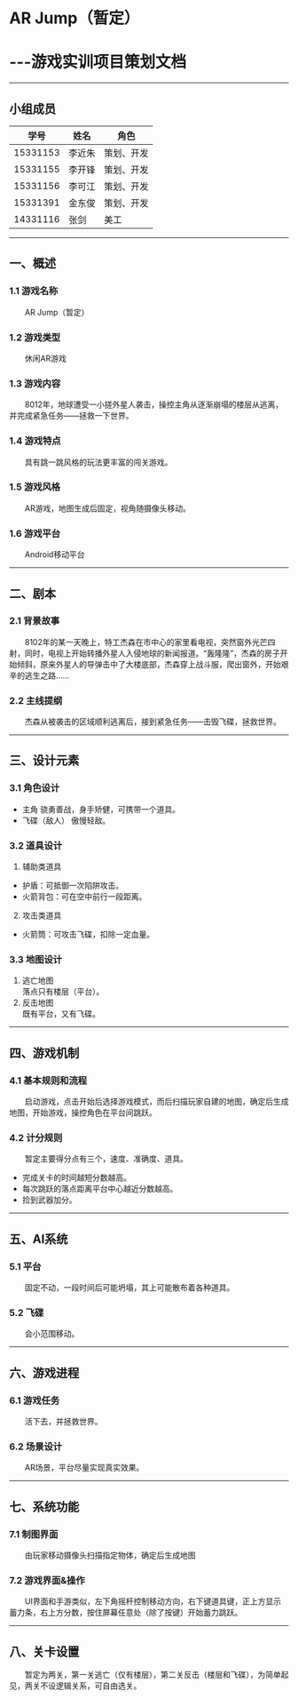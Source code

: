 # AR Jump（暂定）
#         ---游戏实训项目策划文档

---

## 小组成员

|学号|姓名|角色|
|---|---|---|
|15331153   |李近朱   |策划、开发|
|15331155   |李开锋   |策划、开发|
|15331156   |李可江   |策划、开发|
|15331391   |金东俊   |策划、开发|
|14331116   |张剑     |美工|

---

## 一、概述
### 1.1 游戏名称
　　AR Jump（暂定）

### 1.2 游戏类型
　　休闲AR游戏

### 1.3 游戏内容
　　8012年，地球遭受一小搓外星人袭击，操控主角从逐渐崩塌的楼层从逃离，并完成紧急任务——拯救一下世界。

### 1.4 游戏特点
　　具有跳一跳风格的玩法更丰富的闯关游戏。

### 1.5 游戏风格
　　AR游戏，地图生成后固定，视角随摄像头移动。
### 1.6 游戏平台
　　Android移动平台

---

## 二、剧本
### 2.1 背景故事
　　8102年的某一天晚上，特工杰森在市中心的家里看电视，突然窗外光芒四射，同时，电视上开始转播外星人入侵地球的新闻报道。“轰隆隆”，杰森的房子开始倾斜，原来外星人的导弹击中了大楼底部，杰森穿上战斗服，爬出窗外，开始艰辛的逃生之路……

### 2.2 主线提纲
　　杰森从被袭击的区域顺利逃离后，接到紧急任务——击毁飞碟，拯救世界。

---

## 三、设计元素
### 3.1 角色设计
 - 主角
    骁勇善战，身手矫健，可携带一个道具。
 - 飞碟（敌人）
    傲慢轻敌。

### 3.2 道具设计
 1. 辅助类道具
 - 护盾：可抵御一次陷阱攻击。
 - 火箭背包：可在空中前行一段距离。
 2. 攻击类道具
 - 火箭筒：可攻击飞碟，扣除一定血量。

### 3.3 地图设计
 1. 逃亡地图  
    落点只有楼层（平台）。
 2. 反击地图  
    既有平台，又有飞碟。

---

## 四、游戏机制
### 4.1 基本规则和流程
　　启动游戏，点击开始后选择游戏模式，而后扫描玩家自建的地图，确定后生成地图，开始游戏，操控角色在平台间跳跃。
### 4.2 计分规则
　　暂定主要得分点有三个，速度、准确度、道具。

 - 完成关卡的时间越短分数越高。
 - 每次跳跃的落点距离平台中心越近分数越高。
 - 捡到武器加分。

---

## 五、AI系统
### 5.1 平台
　　固定不动，一段时间后可能坍塌，其上可能散布着各种道具。
### 5.2 飞碟
　　会小范围移动。

---

## 六、游戏进程
### 6.1 游戏任务
　　活下去，并拯救世界。
### 6.2 场景设计
　　AR场景，平台尽量实现真实效果。

---

## 七、系统功能
### 7.1 制图界面
　　由玩家移动摄像头扫描指定物体，确定后生成地图
### 7.2 游戏界面&操作
　　UI界面和手游类似，左下角摇杆控制移动方向，右下键道具键，正上方显示蓄力条，右上方分数，按住屏幕任意处（除了按键）开始蓄力跳跃。

---

## 八、关卡设置
　　暂定为两关，第一关逃亡（仅有楼层），第二关反击（楼层和飞碟），为简单起见，两关不设逻辑关系，可自由选关。



